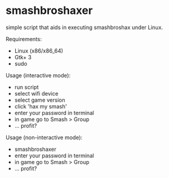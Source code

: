 smashbroshaxer
================

simple script that aids in executing smashbroshax under Linux.

Requirements:
* Linux (x86/x86_64)
* Gtk+ 3
* sudo

Usage (interactive mode):
* run script
* select wifi device
* select game version
* click 'hax my smash'
* enter your password in terminal
* in game go to Smash > Group
* ... profit?

Usage (non-interactive mode):
* smashbroshaxer <wifi-device> <pcap-file>
* enter your password in terminal
* in game go to Smash > Group
* ... profit?
